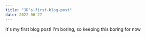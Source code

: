 ```yaml
---
title: "JD's-first-blog-post"
date: 2022-06-27
---
```


It's my first blog post! I'm boring, so keeping this boring for now
